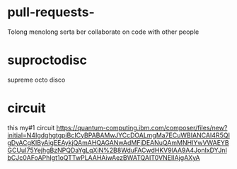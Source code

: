 # pull-requests-
Tolong menolong serta ber collaborate on code with other people
# suproctodisc
supreme octo disco
# circuit
this my#1 circuit https://quantum-computing.ibm.com/composer/files/new?initial=N4IgdghgtgpiBcICyBPABAMwJYCcDOALmgMa7ECuWBIANCAI4R5QIgDyACgKIByAigEEAykjQAmAHQAGANwAdMFjDEANuQAmMNHIYwVWAEYBGCUuI75YejhgBzNPQDaYgLqXiN%2B8WduFACwdHKV9lAA9A4JonIxDYJnIbCJc0AFoAPhIgt1oQTTwPLAAHAiwAezBWATQAIT0VNEIIAjgAXyA
